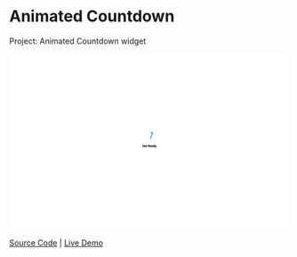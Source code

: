 # Animated Countdown

Project: Animated Countdown widget

![cover](cover.png)

[Source Code](./README.md) | [Live Demo](https://gattuso.dev/js-projects/animated-countdown/index)

